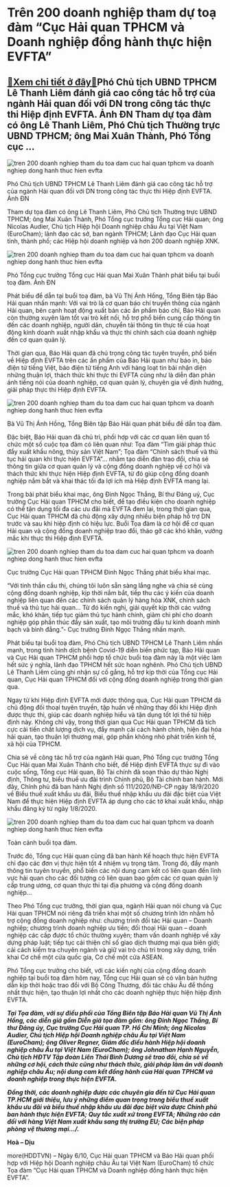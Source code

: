Trên 200 doanh nghiệp tham dự toạ đàm “Cục Hải quan TPHCM và Doanh nghiệp đồng hành thực hiện EVFTA”
====================================================================================================

[:gift:Xem chi tiết ở đây:gift:](https://hddtvn.com/tren-200-doanh-nghiep-tham-du-toa-dam-cuc-hai-quan-tphcm-va-doanh-nghiep-dong-hanh-thuc-hien-evfta/)Phó Chủ tịch UBND TPHCM Lê Thanh Liêm đánh giá cao công tác hỗ trợ của ngành Hải quan đối với DN trong công tác thực thi Hiệp định EVFTA. Ảnh ĐN Tham dự tọa đàm có ông Lê Thanh Liêm, Phó Chủ tịch Thường trực UBND TPHCM; ông Mai Xuân Thành, Phó Tổng cục …
--------------------------------------------------------------------------------------------------------------------------------------------------------------------------------------------------------------------------------------------------------------





![tren 200 doanh nghiep tham du toa dam cuc hai quan tphcm va doanh nghiep dong hanh thuc hien evfta](https://haiquanonline.com.vn/stores/news_dataimages/diunt/102020/06/09/in_article/4525_20201006_090504.jpg?rt=20201007161653 "Trên 200 doanh nghiệp tham dự toạ đàm Cục Hải quan TPHCM và Doanh nghiệp đồng hành thực hiện EVFTA ")


Phó Chủ tịch UBND TPHCM Lê Thanh Liêm đánh giá cao công tác hỗ trợ của ngành Hải quan đối với DN trong công tác thực thi Hiệp định EVFTA. Ảnh ĐN



Tham dự tọa đàm có ông Lê Thanh Liêm, Phó Chủ tịch Thường trực UBND TPHCM; ông Mai Xuân Thành, Phó Tổng cục trưởng Tổng cục Hải quan; ông Nicolas Audier, Chủ tịch Hiệp hội Doanh nghiệp châu Âu tại Việt Nam (EuroCham); lãnh đạo các sở, ban ngành TPHCM; Lãnh đạo Cục Hải quan tỉnh, thành phố; các Hiệp hội doanh nghiệp và hơn 200 doanh nghiệp XNK.






![tren 200 doanh nghiep tham du toa dam cuc hai quan tphcm va doanh nghiep dong hanh thuc hien evfta](https://haiquanonline.com.vn/stores/news_dataimages/diunt/102020/06/09/in_article/5153_IMG-7782.jpg?rt=20201007161653 "Trên 200 doanh nghiệp tham dự toạ đàm Cục Hải quan TPHCM và Doanh nghiệp đồng hành thực hiện EVFTA ")


Phó Tổng cục trưởng Tổng cục Hải quan Mai Xuân Thành phát biểu tại buổi toạ đàm. Ảnh ĐN



Phát biểu đề dẫn tại buổi toạ đàm, bà Vũ Thị Ánh Hồng, Tổng Biên tập Báo Hải quan nhấn mạnh: Với vai trò là cơ quan báo chí truyền thông của ngành Hải quan, bên cạnh hoạt động xuất bản các ấn phẩm báo chí, Báo Hải quan còn thường xuyên làm tốt vai trò kết nối, hỗ trợ phổ biến cung cấp thông tin đến các doanh nghiệp, người dân, chuyển tải thông tin thực tế của hoạt động kinh doanh xuất nhập khẩu và thực thi chính sách của doanh nghiệp đến cơ quan quản lý.


Thời gian qua, Báo Hải quan đã chú trọng công tác tuyên truyền, phổ biến về Hiệp định EVFTA trên các ấn phẩm của Báo Hải quan như báo in, báo điện tử tiếng Việt, báo điện tử tiếng Anh với hàng loạt tin bài nhận diện những thuận lợi, thách thức khi thực thi EVFTA cũng như là diễn đàn phản ánh tiếng nói của doanh nghiệp, cơ quan quản lý, chuyên gia về định hướng, giải pháp thực thi Hiệp định EVFTA.





![tren 200 doanh nghiep tham du toa dam cuc hai quan tphcm va doanh nghiep dong hanh thuc hien evfta](https://haiquanonline.com.vn/stores/news_dataimages/diunt/102020/06/09/in_article/4538_IMG_0767.jpg?rt=20201007161653 "Trên 200 doanh nghiệp tham dự toạ đàm Cục Hải quan TPHCM và Doanh nghiệp đồng hành thực hiện EVFTA ")


Bà Vũ Thị Ánh Hồng, Tổng Biên tập Báo Hải quan phát biểu đề dẫn toạ đàm.



Đặc biệt, Báo Hải quan đã chủ trì, phối hợp với các cơ quan liên quan tổ chức một số cuộc tọa đàm có liên quan như: Tọa đàm “Tìm giải pháp thúc đẩy xuất khẩu nông, thủy sản Việt Nam”; Tọa đàm “Chính sách thuế và thủ tục hải quan khi thực hiện EVFTA”… nhằm tạo diễn đàn trao đổi, chia sẻ thông tin giữa cơ quan quản lý và cộng đồng doanh nghiệp về cơ hội và thách thức khi thực hiện Hiệp định EVFTA, từ đó giúp cộng đồng doanh nghiệp nắm bắt và khai thác tối đa lợi ích mà Hiệp định EVFTA mang lại.


Trong bài phát biểu khai mạc, ông Đinh Ngọc Thắng, Bí thư Đảng uỷ, Cục trưởng Cục Hải quan TPHCM cho biết, để tạo điều kiện cho doanh nghiệp có thể tận dụng tối đa các ưu đãi mà EVFTA đem lại, trong thời gian qua, Cục Hải quan TPHCM đã chủ động xây dựng nhiều biện pháp hỗ trợ DN trước và sau khi hiệp định có hiệu lực. Buổi Tọa đàm là cơ hội để cơ quan Hải quan và cộng đồng doanh nghiệp trao đổi, tháo gỡ các khó khăn, vướng mắc khi thực thi Hiệp định EVFTA.





![tren 200 doanh nghiep tham du toa dam cuc hai quan tphcm va doanh nghiep dong hanh thuc hien evfta](https://haiquanonline.com.vn/stores/news_dataimages/diunt/102020/06/09/in_article/4551_20201006_085908.jpg?rt=20201007161653 "Trên 200 doanh nghiệp tham dự toạ đàm Cục Hải quan TPHCM và Doanh nghiệp đồng hành thực hiện EVFTA ")


Cục trưởng Cục Hải quan TPHCM Đinh Ngọc Thắng phát biểu khai mạc.



“Với tinh thần cầu thị, chúng tôi luôn sẵn sàng lắng nghe và chia sẻ cùng cộng đồng doanh nghiệp, kịp thời nắm bắt, tiếp thu các ý kiến của doanh nghiệp liên quan đến các chính sách quản lý hàng hóa XNK, chính sách thuế và thủ tục hải quan… Từ đó kiến nghị, giải quyết kịp thời các vướng mắc, khó khăn, tiếp tục giảm thủ tục hành chính, giảm chi phí cho doanh nghiệp góp phần thúc đẩy sản xuất, tạo môi trường đầu tư kinh doanh minh bạch và bình đẳng.”- Cục trưởng Đinh Ngọc Thắng nhấn mạnh.


Phát biểu tại buổi toạ đàm, Phó Chủ tịch UBND TPHCM Lê Thanh Liêm nhấn mạnh, trong tình hình dịch bệnh Covid-19 diễn biến phức tạp, Báo Hải quan và Cục Hải quan TPHCM phối hợp tổ chức buổi toạ đàm này là một việc làm hết sức ý nghĩa, lãnh đạo TPHCM hết sức hoan nghênh. Phó Chủ tịch UBND Lê Thanh Liêm cũng ghi nhận sự cố gắng, hỗ trợ kịp thời của Tổng cục Hải quan, Cục Hải quan TPHCM đối với cộng đồng doanh nghiệp trong thời gian qua.


Ngay từ khi Hiệp định EVFTA mới được thông qua, Cục Hải quan TPHCM đã chủ động đối thoại tuyên truyền, tập huấn về những thay đổi khi Hiệp định được thực thi, giúp các doanh nghiệp hiểu và tận dụng tốt lợi thế từ hiệp định này. Không chỉ vậy, trong thời gian qua Cục Hải quan TPHCM đã tích cực cải tiến chất lượng dịch vụ, đẩy mạnh cải cách hành chính, hiện đại hóa hải quan, tạo thuận lợi thương mại, góp phần không nhỏ phát triển kinh tế, xã hội của TPHCM.


Chia sẻ về công tác hỗ trợ của ngành Hải quan, Phó Tổng cục trưởng Tổng Cục Hải quan Mai Xuân Thành cho biết, để Hiệp định EVFTA thực sự đi vào cuộc sống, Tổng cục Hải quan, Bộ Tài chính đã soạn thảo dự thảo Nghị định, Thông tư, biểu thuế ưu đãi trình Chính phủ, Bộ Tài chính ban hành. Mới đây, Chính phủ đã ban hành Nghị định số 111/2020/NĐ-CP ngày 18/9/2020 về Biểu thuế xuất khẩu ưu đãi, Biểu thuế nhập khẩu ưu đãi đặc biệt của Việt Nam để thực hiện Hiệp định EVFTA áp dụng cho các tờ khai xuất khẩu, nhập khẩu đăng ký từ ngày 1/8/2020.





![tren 200 doanh nghiep tham du toa dam cuc hai quan tphcm va doanh nghiep dong hanh thuc hien evfta](https://haiquanonline.com.vn/stores/news_dataimages/hungnm/102020/06/15/in_article/3058_IMG_8749.jpg?rt=20201007161653 "Trên 200 doanh nghiệp tham dự toạ đàm Cục Hải quan TPHCM và Doanh nghiệp đồng hành thực hiện EVFTA ")


Toàn cảnh buổi tọa đàm.



Trước đó, Tổng cục Hải quan cũng đã ban hành Kế hoạch thực hiện EVFTA chỉ đạo các đơn vị thực hiện tốt 4 nhiệm vụ trọng tâm. Trong đó, đẩy mạnh thông tin tuyên truyền, phổ biến các nội dung cam kết có liên quan đến lĩnh vực hải quan cho các đối tượng có liên quan bao gồm các cơ quan quản lý cấp trung ương, cơ quan thực thi tại địa phương và cộng đồng doanh nghiệp…


Theo Phó Tổng cục trưởng, thời gian qua, ngành Hải quan nói chung và Cục Hải quan TPHCM nói riêng đã triển khai một số chương trình lớn nhằm hỗ trợ cộng đồng doanh nghiệp như: chương trình đối tác Hải quan – Doanh nghiệp; chương trình doanh nghiệp ưu tiên; đối thoại Hải quan – doanh nghiệp các cấp được tổ chức thường xuyên; tham vấn doanh nghiệp về xây dựng pháp luật; tiếp tục cải thiện chỉ số giao dịch thương mại qua biên giới; cải cách kiểm tra chuyên ngành và giữ vai trò chủ trì trong xây dựng, triển khai Cơ chế một cửa quốc gia, Cơ chế một cửa ASEAN.


Phó Tổng cục trưởng cho biết, với các kiến nghị của cộng đồng doanh nghiệp tại buổi toạ đàm hôm nay, Tổng cục Hải quan sẽ có văn bản hướng dẫn kịp thời hoặc trao đổi với Bộ Công Thương, đối tác châu Âu để thống nhất thực hiện, tạo thuận lợi nhất cho các doanh nghiệp thực hiện hiệp định EVFTA.






***Tại Tọa đàm, với sự điều phối của Tổng Biên tập Báo Hải quan Vũ Thị Ánh Hồng, các diễn giả gồm Diễn giả tọa đàm gồm: ông Đinh Ngọc Thắng, Bí thư Đảng ủy, Cục trưởng Cục Hải quan TP. Hồ Chí Minh; ông Nicolas Audier, Chủ tịch Hiệp hội Doanh nghiệp châu Âu tại Việt Nam (EuroCham); ông Oliver Regner, Giám đốc điều hành Hiệp hội doanh nghiệp châu Âu tại Việt Nam (EuroCham); ông Johnathan Hạnh Nguyễn, Chủ tịch HĐTV Tập đoàn Liên Thái Bình Dương sẽ trao đổi, chia sẻ về những cơ hội, cách thức cũng như thách thức, giải pháp làm ăn với doanh nghiệp châu Âu; nội dung cam kết đồng hành của Hải quan TPHCM và doanh nghiệp trong thực hiện EVFTA.***


***Đồng thời, các doanh nghiệp được các chuyên gia đến từ Cục Hải quan TP.HCM giới thiệu, lưu ý những điểm quan trọng trong biểu thuế xuất khẩu ưu đãi và biểu thuế nhập khẩu ưu đãi đạc biệt vừa được Chính phủ ban hành thực hiện EVFTA; Quy tắc xuất xứ trong EVFTA; Những rào cản đối với hàng Việt Nam xuất khẩu sang thị trường EU; Các biện pháp phòng vệ thương mại…/.***







**Hoà – Dịu**



more(HDDTVN) – Ngày 6/10, Cục Hải quan TPHCM và Báo Hải quan phối hợp với Hiệp hội Doanh nghiệp châu Âu tại Việt Nam (EuroCham) tổ chức Tọa đàm “Cục Hải quan TPHCM và Doanh nghiệp đồng hành thực hiện EVFTA”.

